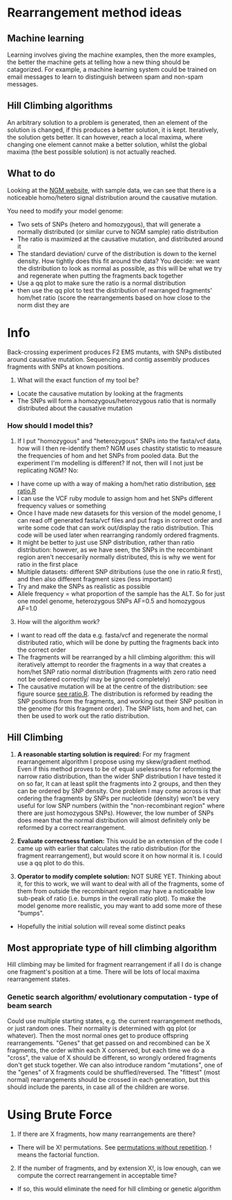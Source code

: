 Rearrangement method ideas
========================================================

Machine learning
-----

Learning involves giving the machine examples, then the more examples, the better the machine gets at telling how a new thing should be catagorized. For example, a machine learning system could be trained on email messages to learn to distinguish between spam and non-spam messages.

Hill Climbing algorithms
------

An arbitrary solution to a problem is generated, then an element of the solution is changed, if this produces a better solution, it is kept. Iteratively, the solution gets better. It can however, reach a local maxima, where changing one element cannot make a better solution, whilst the global maxima (the best possible solution) is not actually reached.

What to do
--------

Looking at the [NGM website](http://bar.utoronto.ca/ngm/cgi-bin/emap.cgi), with sample data, we can see that there is a noticeable homo/hetero signal distribution around the causative mutation.

You need to modify your model genome:

- Two sets of SNPs (hetero and homozygous), that will generate a normally distributed (or similar curve to NGM sample) ratio distribution
- The ratio is maximized at the causative mutation, and distributed around it
- The standard deviation/ curve of the distribution is down to the kernel density. How tightly does this fit around the data? You decide: we want the distribution to look as normal as possible, as this will be what we try and regenerate when putting the fragments back together
- Use a qq plot to make sure the ratio is a normal distribution
- then use the qq plot to test the distribution of rearranged fragments' hom/het ratio (score the rearrangements based on how close to the norm dist they are

Info
========================================================

Back-crossing experiment produces F2 EMS mutants, with SNPs distibuted around causative mutation.
Sequencing and contig assembly produces fragments with SNPs at known positions.

1. What will the exact function of my tool be?
 - Locate the causative mutation by looking at the fragments
 - The SNPs will form a homozygous/heterozygous ratio that is normally distributed about the causative mutation

### How should I model this? 
1. If I put "homozygous" and "heterozygous" SNPs into the fasta/vcf data, how will I then re-identify them? NGM uses chastity statistic to measure the frequencies of hom and het SNPs from pooled data. But the experiment I'm modelling is different? If not, then will I not just be replicating NGM? No:
 - I have come up with a way of making a hom/het ratio distribution, [see ratio.R](https://github.com/edwardchalstrey1/fragmented_genome_with_snps/blob/ratio/ratio.R)
 - I can use the VCF ruby module to assign hom and het SNPs different frequency values or something
 - Once I have made new datasets for this version of the model genome, I can read off generated fasta/vcf files and put frags in correct order and write some code that can work out/display the ratio distribution. This code will be used later when rearranging randomly ordered fragments.
- It might be better to just use SNP distribution, rather than ratio distribution: however, as we have seen, the SNPs in the recombinant region aren't neccesarily normally distributed, this is why we went for ratio in the first place
- Multiple datasets: different SNP ditributions (use the one in ratio.R first), and then also different fragment sizes (less important)
- Try and make the SNPs as realistic as possible
- Allele frequency = what proportion of the sample has the ALT. So for just one model genome, heterozygous SNPs AF=0.5 and homozygous AF=1.0

3. How will the algorithm work?
 - I want to read off the data e.g. fasta/vcf and regenerate the normal distributed ratio, which will be done by putting the fragments back into the correct order
 - The fragments will be rearranged by a hill climbing algorithm: this will iteratively attempt to reorder the fragments in a way that creates a hom/het SNP ratio normal distribution (fragments with zero ratio need not be ordered correctly/ may be ignored completely)
 - The causative mutation will be at the centre of the distribution: see figure source [see ratio.R](https://github.com/edwardchalstrey1/fragmented_genome_with_snps/blob/ratio/ratio.R). The distribution is reformed by reading the SNP positions from the fragments, and working out their SNP position in the genome (for this fragment order). The SNP lists, hom and het, can then be used to work out the ratio distribution.


Hill Climbing
---------

1. **A reasonable starting solution is required:**
For my fragment rearrangement algorithm I propose using my skew/gradient method. Even if this method proves to be of equal uselessness for reforming the narrow ratio distribution, than the wider SNP distribution I have tested it on so far, It can at least split the fragments into 2 groups, and then they can be ordered by SNP density. One problem I may come across is that ordering the fragments by SNPs per nucleotide (density) won't be very useful for low SNP numbers (within the "non-recombinant region" where there are just homozygous SNPs). However, the low number of SNPs does mean that the normal distribution will almost definitely only be reformed by a correct rearrangement.

2. **Evaluate correctness funtion:**
This would be an extension of the code I came up with earlier that calculates the ratio distribution (for the fragment rearrangement), but would score it on how normal it is. I could use a qq plot to do this.

3. **Operator to modify complete solution:**
NOT SURE YET.
Thinking about it, for this to work, we will want to deal with all of the fragments, some of them from outside the recombinant region may have a noticeable low sub-peak of ratio (i.e. bumps in the overall ratio plot). To make the model genome more realistic, you may want to add some more of these "bumps".

- Hopefully the initial solution will reveal some distinct peaks

Most appropriate type of hill climbing algorithm
-----

Hill climbing may be limited for fragment rearrangement if all I do is change one fragment's position at a time. There will be lots of local maxima rearrangement states.

### Genetic search algorithm/ evolutionary computation - type of beam search
Could use multiple starting states, e.g. the current rearrangement methods, or just random ones. Their normality is determined with qq plot (or whatever). Then the most normal ones get to produce offspring rearrangements. "Genes" that get passed on and recombined can be X fragments, the order within each X conserved, but each time we do a "cross", the value of X should be different, so wrongly ordered fragments don't get stuck together. We can also introduce random "mutations", one of the "genes" of X fragments could be shuffled/reversed. The "fittest" (most normal) rearrangements should be crossed in each generation, but this should include the parents, in case all of the children are worse.

Using Brute Force
============

1. If there are X fragments, how many rearrangements are there? 
 - There will be X! permutations. See [permutations without repetition](http://www.mathsisfun.com/combinatorics/combinations-permutations.html). ! means the factorial function.

2. If the number of fragments, and by extension X!, is low enough, can we compute the correct rearrangement in acceptable time?
 - If so, this would eliminate the need for hill climbing or genetic algorithm
